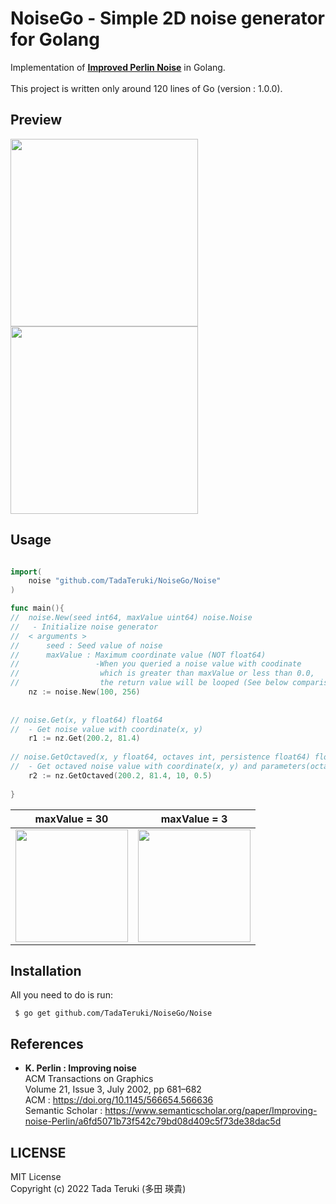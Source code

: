 # NoiseGo - Simple 2D noise generator for Golang

Implementation of [**Improved Perlin Noise**](https://doi.org/10.1145/566654.566636) in Golang. <br>
<br>
This project is written only around 120 lines of Go (version : 1.0.0).

## Preview

<img src="https://user-images.githubusercontent.com/69315285/150670088-e690b5f4-b15f-4950-b959-a143277994f1.png" height="300"> <img src="https://user-images.githubusercontent.com/69315285/150670142-3a5530cf-30f3-4dd7-9d34-36e9aec0c988.png" height="300">


## Usage

```go

import(
    noise "github.com/TadaTeruki/NoiseGo/Noise"
)

func main(){
//  noise.New(seed int64, maxValue uint64) noise.Noise             
//   - Initialize noise generator                     
//  < arguments >                                     
//      seed : Seed value of noise            
//      maxValue : Maximum coordinate value (NOT float64)
//                 -When you queried a noise value with coodinate
//                  which is greater than maxValue or less than 0.0,
//                  the return value will be looped (See below comparison).
    nz := noise.New(100, 256)
    
    
// noise.Get(x, y float64) float64
//  - Get noise value with coordinate(x, y)
    r1 := nz.Get(200.2, 81.4)
    
// noise.GetOctaved(x, y float64, octaves int, persistence float64) float64
//  - Get octaved noise value with coordinate(x, y) and parameters(octaves, persistence)
    r2 := nz.GetOctaved(200.2, 81.4, 10, 0.5)
 
}
```

|maxValue = 30|maxValue = 3|
|---|---|
|<img src="https://user-images.githubusercontent.com/69315285/150671923-ce22fbfd-6397-456f-bedc-d9823f9a6bf9.png" height="180">|<img src="https://user-images.githubusercontent.com/69315285/150671993-3256f67b-be14-4a1c-bc5f-9dffcce59e50.png" height="180">|

## Installation

All you need to do is run:<br>

```
 $ go get github.com/TadaTeruki/NoiseGo/Noise
```

## References

 - **K. Perlin : Improving noise** <br>
  ACM Transactions on Graphics <br>
  Volume 21, Issue 3, July 2002, pp 681–682<br>
  ACM : https://doi.org/10.1145/566654.566636<br>
  Semantic Scholar : https://www.semanticscholar.org/paper/Improving-noise-Perlin/a6fd5071b73f542c79bd08d409c5f73de38dac5d<br>

## LICENSE

MIT License<br>
Copyright (c) 2022 Tada Teruki (多田 瑛貴)

